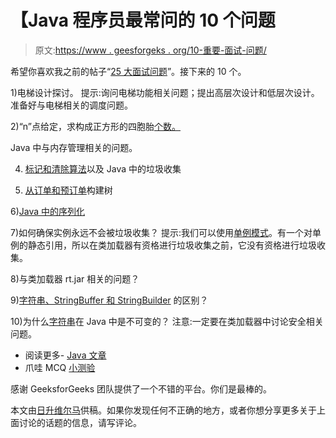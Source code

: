 # 【Java 程序员最常问的 10 个问题

> 原文:[https://www . geesforgeks . org/10-重要-面试-问题/](https://www.geeksforgeeks.org/10-important-interview-questions/)

希望你喜欢我之前的帖子“[25 大面试问题](https://www.geeksforgeeks.org/top-25-interview-questions/)”。接下来的 10 个。

1)电梯设计探讨。
提示:询问电梯功能相关问题；提出高层次设计和低层次设计。准备好与电梯相关的调度问题。

2)“n”点给定，求构成正方形的四胞胎[个数。](https://www.geeksforgeeks.org/check-given-four-points-form-square/)

Java 中与内存管理相关的问题。

4) [标记和清除算法](https://www.geeksforgeeks.org/?p=138711&preview=true)以及 Java 中的垃圾收集

5) [从订单和预订单](https://www.geeksforgeeks.org/construct-tree-from-given-inorder-and-preorder-traversal/)构建树

6)[Java 中的序列化](https://www.geeksforgeeks.org/serialization-in-java/)

7)如何确保实例永远不会被垃圾收集？
提示:我们可以使用[单例模式](https://www.geeksforgeeks.org/singleton-design-pattern/)。有一个对单例的静态引用，所以在类加载器有资格进行垃圾收集之前，它没有资格进行垃圾收集。

8)与类加载器 rt.jar 相关的问题？

9)[字符串、StringBuffer 和 StringBuilder](https://www.geeksforgeeks.org/g-fact-27-string-vs-stringbuilder-vs-stringbuffer/) 的区别？

10)为什么[字符串](https://www.geeksforgeeks.org/string-class-in-java/)在 Java 中是不可变的？
注意:一定要在类加载器中讨论安全相关问题。

*   阅读更多- [Java 文章](https://www.geeksforgeeks.org/java/)
*   爪哇 MCQ [小测验](https://www.geeksforgeeks.org/quiz-corner-gq/)

感谢 GeeksforGeeks 团队提供了一个不错的平台。你们是最棒的。

本文由[日升维尔马](https://www.facebook.com/rishiverma87)供稿。如果你发现任何不正确的地方，或者你想分享更多关于上面讨论的话题的信息，请写评论。